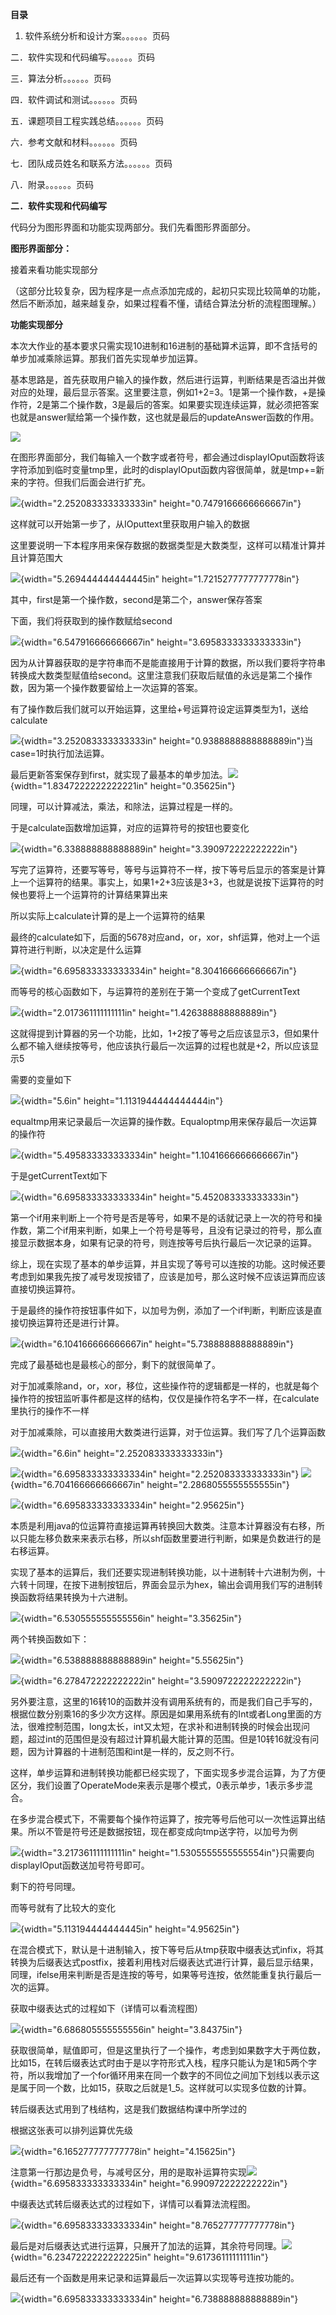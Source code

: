 **目录**

1.  软件系统分析和设计方案。。。。。。页码

二．软件实现和代码编写。。。。。。页码

三．算法分析。。。。。。页码

四．软件调试和测试。。。。。。页码

五．课题项目工程实践总结。。。。。。页码

六．参考文献和材料。。。。。。页码

七．团队成员姓名和联系方法。。。。。。页码

八．附录。。。。。。页码

**二．软件实现和代码编写**

代码分为图形界面和功能实现两部分。我们先看图形界面部分。

**图形界面部分：**

接着来看功能实现部分

（这部分比较复杂，因为程序是一点点添加完成的，起初只实现比较简单的功能，然后不断添加，越来越复杂，如果过程看不懂，请结合算法分析的流程图理解。）

**功能实现部分**

本次大作业的基本要求只需实现10进制和16进制的基础算术运算，即不含括号的单步加减乘除运算。那我们首先实现单步加运算。

基本思路是，首先获取用户输入的操作数，然后进行运算，判断结果是否溢出并做对应的处理，最后显示答案。这里要注意，例如1+2=3。1是第一个操作数，+是操作符，2是第二个操作数，3是最后的答案。如果要实现连续运算，就必须把答案也就是answer赋给第一个操作数，这也就是最后的updateAnswer函数的作用。

![](./images/media/image1.png)

在图形界面部分，我们每输入一个数字或者符号，都会通过displayIOput函数将该字符添加到临时变量tmp里，此时的displayIOput函数内容很简单，就是tmp+=新来的字符。但我们后面会进行扩充。

![](./images/media/image2.png){width="2.252083333333333in"
height="0.7479166666666667in"}

这样就可以开始第一步了，从IOputtext里获取用户输入的数据

这里要说明一下本程序用来保存数据的数据类型是大数类型，这样可以精准计算并且计算范围大

![](./images/media/image3.png){width="5.269444444444445in"
height="1.7215277777777778in"}

其中，first是第一个操作数，second是第二个，answer保存答案

下面，我们将获取到的操作数赋给second

![](./images/media/image4.png){width="6.547916666666667in"
height="3.6958333333333333in"}

因为从计算器获取的是字符串而不是能直接用于计算的数据，所以我们要将字符串转换成大数类型赋值给second。这里注意我们获取后赋值的永远是第二个操作数，因为第一个操作数要留给上一次运算的答案。

有了操作数后我们就可以开始运算，这里给+号运算符设定运算类型为1，送给calculate

![](./images/media/image5.png){width="3.252083333333333in"
height="0.9388888888888889in"}当case=1时执行加法运算。

最后更新答案保存到first，就实现了最基本的单步加法。![](./images/media/image6.png){width="1.8347222222222221in"
height="0.35625in"}

同理，可以计算减法，乘法，和除法，运算过程是一样的。

于是calculate函数增加运算，对应的运算符号的按钮也要变化

![](./images/media/image7.png){width="6.338888888888889in"
height="3.390972222222222in"}

写完了运算符，还要写等号，等号与运算符不一样，按下等号后显示的答案是计算上一个运算符的结果。事实上，如果1+2+3应该是3+3，也就是说按下运算符的时候也要将上一个运算符的计算结果算出来

所以实际上calculate计算的是上一个运算符的结果

最终的calculate如下，后面的5678对应and，or，xor，shf运算，他对上一个运算符进行判断，以决定是什么运算

![](./images/media/image8.png){width="6.695833333333334in"
height="8.304166666666667in"}

而等号的核心函数如下，与运算符的差别在于第一个变成了getCurrentText

![](./images/media/image9.png){width="2.017361111111111in"
height="1.426388888888889in"}

这就得提到计算器的另一个功能，比如，1+2按了等号之后应该显示3，但如果什么都不输入继续按等号，他应该执行最后一次运算的过程也就是+2，所以应该显示5

需要的变量如下

![](./images/media/image10.png){width="5.6in"
height="1.1131944444444444in"}

equaltmp用来记录最后一次运算的操作数。Equaloptmp用来保存最后一次运算的操作符

![](./images/media/image11.png){width="5.495833333333334in"
height="1.1041666666666667in"}

于是getCurrentText如下

![](./images/media/image12.png){width="6.695833333333334in"
height="5.452083333333333in"}

第一个if用来判断上一个符号是否是等号，如果不是的话就记录上一次的符号和操作数，第二个if用来判断，如果上一个符号是等号，且没有记录过的符号，那么直接显示数据本身，如果有记录的符号，则连按等号后执行最后一次记录的运算。

综上，现在实现了基本的单步运算，并且实现了等号可以连按的功能。这时候还要考虑到如果我先按了减号发现按错了，应该是加号，那么这时候不应该运算而应该直接切换运算符。

于是最终的操作符按钮事件如下，以加号为例，添加了一个if判断，判断应该是直接切换运算符还是进行计算。

![](./images/media/image13.png){width="6.104166666666667in"
height="5.738888888888889in"}

完成了最基础也是最核心的部分，剩下的就很简单了。

对于加减乘除and，or，xor，移位，这些操作符的逻辑都是一样的，也就是每个操作符的按钮监听事件都是这样的结构，仅仅是操作符名字不一样，在calculate里执行的操作不一样

对于加减乘除，可以直接用大数类进行运算，对于位运算。我们写了几个运算函数

![](./images/media/image14.png){width="6.6in"
height="2.252083333333333in"}

![](./images/media/image15.png){width="6.695833333333334in"
height="2.252083333333333in"}
![](./images/media/image16.png){width="6.704166666666667in"
height="2.2868055555555555in"}

![](./images/media/image17.png){width="6.695833333333334in"
height="2.95625in"}

本质是利用java的位运算符直接运算再转换回大数类。注意本计算器没有右移，所以只能左移负数来来表示右移，所以shf函数里要进行判断，如果是负数进行的是右移运算。

实现了基本的运算后，我们还要实现进制转换功能，以十进制转十六进制为例，十六转十同理，在按下进制按钮后，界面会显示为hex，输出会调用我们写的进制转换函数将结果转换为十六进制。

![](./images/media/image18.png){width="6.530555555555556in"
height="3.35625in"}

两个转换函数如下：

![](./images/media/image19.png){width="6.538888888888889in"
height="5.55625in"}

![](./images/media/image20.png){width="6.278472222222222in"
height="3.5909722222222222in"}

另外要注意，这里的16转10的函数并没有调用系统有的，而是我们自己手写的，根据位数分别乘16的多少次方这样。原因是如果用系统有的Int或者Long里面的方法，很难控制范围，long太长，int又太短，在求补和进制转换的时候会出现问题，超过int的范围但是没有超过计算机最大能计算的范围。但是10转16就没有问题，因为计算器的十进制范围和int是一样的，反之则不行。

这样，单步运算和进制转换功能都已经实现了，下面实现多步混合运算，为了方便区分，我们设置了OperateMode来表示是哪个模式，0表示单步，1表示多步混合。

在多步混合模式下，不需要每个操作符运算了，按完等号后他可以一次性运算出结果。所以不管是符号还是数据按钮，现在都变成向tmp送字符，以加号为例

![](./images/media/image21.png){width="3.217361111111111in"
height="1.5305555555555554in"}只需要向displayIOput函数送加号符号即可。

剩下的符号同理。

而等号就有了比较大的变化

![](./images/media/image22.png){width="5.113194444444445in"
height="4.95625in"}

在混合模式下，默认是十进制输入，按下等号后从tmp获取中缀表达式infix，将其转换为后缀表达式postfix，接着利用栈对后缀表达式进行计算，最后显示结果，同理，ifelse用来判断是否是连按的等号，如果等号连按，依然能重复执行最后一次的运算。

获取中缀表达式的过程如下（详情可以看流程图）

![](./images/media/image23.png){width="6.686805555555556in"
height="3.84375in"}

获取很简单，赋值即可，但是这里执行了一个操作，考虑到如果数字大于两位数，比如15，在转后缀表达式时由于是以字符形式入栈，程序只能认为是1和5两个字符，所以我增加了一个for循环用来在同一个数字的不同位之间加下划线以表示这是属于同一个数，比如15，获取之后就是1_5。这样就可以实现多位数的计算。

转后缀表达式用到了栈结构，这是我们数据结构课中所学过的

根据这张表可以排列运算优先级

![](./images/media/image24.png){width="6.165277777777778in"
height="4.15625in"}

注意第一行那边是负号，与减号区分，用的是取补运算符实现![](./images/media/image25.png){width="6.695833333333334in"
height="6.990972222222222in"}

中缀表达式转后缀表达式的过程如下，详情可以看算法流程图。

![](./images/media/image26.png){width="6.695833333333334in"
height="8.765277777777778in"}

最后是对后缀表达式进行运算，只展开了加法的运算，其余符号同理。![](./images/media/image27.png){width="6.2347222222222225in"
height="9.61736111111111in"}

最后还有一个函数是用来记录和运算最后一次运算以实现等号连按功能的。

![](./images/media/image28.png){width="6.695833333333334in"
height="6.738888888888889in"}
